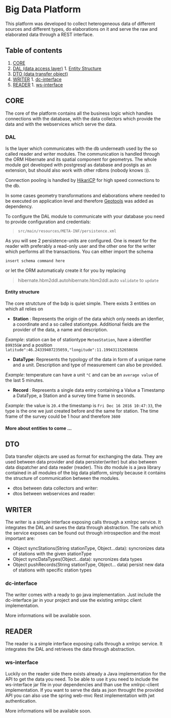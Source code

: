 # Big Data Platform

This platform was developed to collect heterogeneous data of different sources and different types, do elaborations on it and serve the raw and elaborated data through a REST interface.
## Table of contents
1. [CORE](##core)
  1. [DAL (data access layer)](###dal)
    1. [Entity Structure](###entity-structure)
  2. [DTO (data transfer object)](###dto)
  3. [WRITER](###writer)
    1. [dc-interface](###dc-interface)
  4. [READER](###reader)
    1. [ws-interface](###ws-interface)

## CORE

The core of the platform contains all the business logic which handles connections with the database, with the data collectors which provide the data and with the webservices which serve the data.

### DAL

Is the layer which communicates with the db underneath used by the so called reader and writer modules. The communication is handled through the ORM Hibernate and its spatial component for geometrys. The whole module got developed with postgresql as database and postgis as an extension, but should also work with other rdbms (nobody knows :)).

Connection pooling is handled by [HikariCP](https://github.com/idm-suedtirol/bdp-core) for high speed connections to the db.

In some cases geometry transformations and elaborations where needed to be executed on application level and therefore [Geotools](http://www.geotools.org/) was   added as dependency.

To configure the DAL module to communicate with your database you need to provide configuration and credentials:
>`src/main/resources/META-INF/persistence.xml`

As you will see 2 persistence-units are configured. One is meant for the reader with preferably a read-only user and the other one for the writer which performs all the transactions.
You can either import the schema

  `insert schema command here`

or let the ORM automaticaly create it for you by replacing
> hibernate.hbm2ddl.autohibernate.hbm2ddl.auto `validate` to `update`

#### Entity structure
The core strutcture of the bdp is quiet simple. There exists 3 entities on which all relies on
  - **Station** : Represents the origin of the data which only needs an idenfier, a coordinate and a so called stationtype. Additional fields are the provider of the data, a name and description.

  *Example*: station can be of stationtype `MeteoStation`, have a identifier `89935GW` and a position `latitude":46.24339407235059,"longitude":11.199431152658656`
  - **DataType**: Represents the typology of the data in form of a unique name and a unit. Description and type of measurement can also be provided.

  *Example*: temperature can have a unit `°C` and can be an `average value` of the last 5 minutes.
  - **Record** : Represents a single data entry containing a Value a Timestamp a DataType, a Station and a survey time frame in seconds.

  *Example*: the value is `20.4` the timestamp is `Fri Dec 16 2016 10:47:33`, the type is the one we just created before and the same for station. The time frame of the survey could be 1 hour and therefore `3600`

#### More about entities to come ...

## DTO
Data transfer objects are used as format for exchanging the data. They are used between data provider and data persister(writer) but also between data dispatcher and data reader (reader). This dto module is a java library contained in all modules of the big data platform, simply because it contains the structure of communication between the modules.
- dtos between data collectors and writer:
- dtos between webservices and reader:

## WRITER
The writer is a simple interface exposing calls through a xmlrpc service.
It integrates the DAL and saves the data through abstraction.
The calls which the service exposes can be found out through introspection and the most important are:
  - Object syncStations(String stationType, Object...data):
    syncronizes data of stations with the given stationType
  - Object syncDataTypes(Object...data):
    syncronizes data types
  - Object pushRecords(String stationType, Object... data)
    persist new data of stations with specific station types

### dc-interface
The writer comes with a ready to go java implementation. Just include the dc-interface jar in your project and use the existing xmlrpc client implementation.

More informations will be available soon.

## READER
The reader is a simple interface exposing calls through a xmlrpc service.
It integrates the DAL and retrieves the data through abstraction.

### ws-interface
Luckily on the reader side there exists already a Java implementation for the API to get the data you need. To be able to use it you need to include the ws-interface jar file in your dependencies and than use the xmlrpc-client implementation. If you want to serve the data as json throught the provided API you can also use the spring web-mvc Rest implementation with jwt authentication.

More informations will be available soon.
